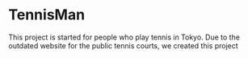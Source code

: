 # TennisMan

This project is started for people who play tennis in Tokyo.
Due to the outdated website for the public tennis courts, we created this project
